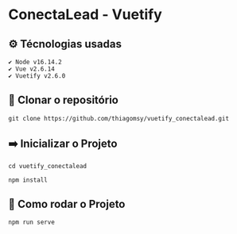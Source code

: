 # ConectaLead - Vuetify

## ⚙ Técnologias usadas
    ✔️ Node v16.14.2
    ✔️ Vue v2.6.14
    ✔️ Vuetify v2.6.0

## 👥 Clonar o repositório
```
git clone https://github.com/thiagomsy/vuetify_conectalead.git
```

## ➡️ Inicializar o Projeto
```
cd vuetify_conectalead
```
```
npm install
```

## 🚀 Como rodar o Projeto
```
npm run serve
```
